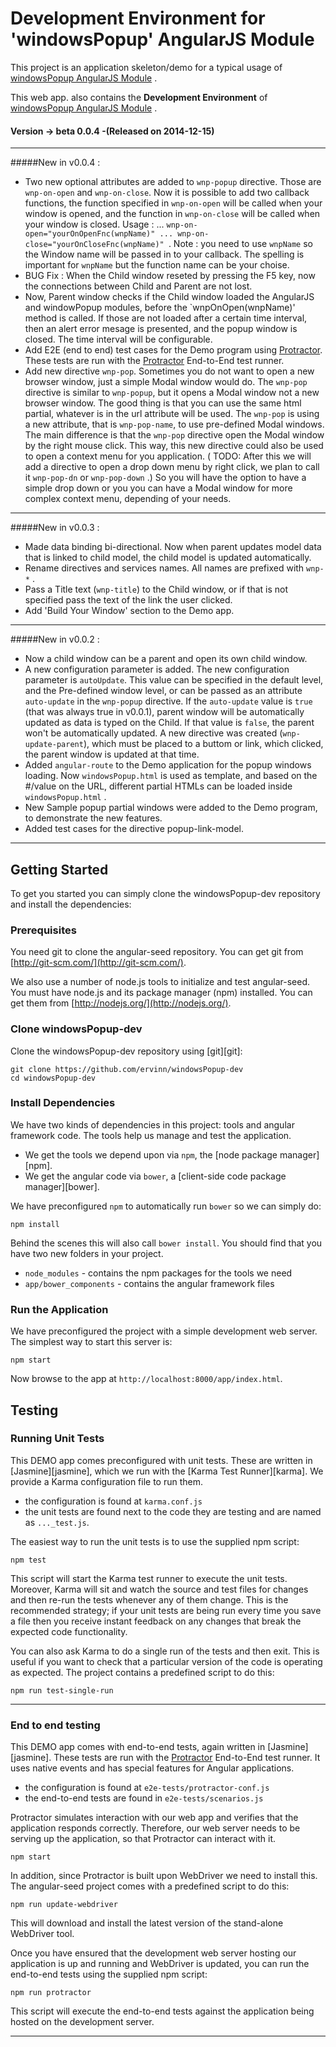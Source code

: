 Development Environment for 'windowsPopup' AngularJS Module
===========================================================

This project is an application skeleton/demo for a typical usage of  [windowsPopup AngularJS Module](https://github.com/ervinn/windowsPopup) .  

This web app. also contains the **Development Environment** of  [windowsPopup AngularJS Module](https://github.com/ervinn/windowsPopup) .


#### Version -> beta 0.0.4 -(Released on 2014-12-15)

-----
#####New in v0.0.4 :
- Two new optional attributes are added to `wnp-popup` directive. Those are `wnp-on-open` and `wnp-on-close`. Now it is possible to add two callback functions, the function specified in `wnp-on-open` will be called when your window is opened, and the function in `wnp-on-close` will be called when your window is closed. Usage : ...  `wnp-on-open="yourOnOpenFnc(wnpName)" ... wnp-on-close="yourOnCloseFnc(wnpName)" `. Note : you need to use `wnpName` so the Window name will be passed in to your callback. The spelling is important for `wnpName` but the function name can be your choise.
- BUG Fix : When the Child window reseted by pressing the F5 key, now the connections between Child and Parent are not lost.
- Now, Parent window checks if the Child window loaded the AngularJS and windowPopup modules, before the `wnpOnOpen(wnpName)' method is called. If those are not loaded after a certain time interval, then an alert error mesage is presented, and the popup window is closed. The time interval will be configurable. 
- Add E2E (end to end) test cases for the Demo program using [Protractor][protractor]. These tests
are run with the [Protractor][protractor] End-to-End test runner.
- Add new directive `wnp-pop`. Sometimes you do not want to open a new browser window, just a simple Modal window would do. The `wnp-pop` directive is similar to `wnp-popup`, but it opens a Modal window not a new browser window. The good thing is that you can use the same html partial, whatever is in the url attribute will be used. The `wnp-pop` is using a new attribute, that is `wnp-pop-name`, to use pre-defined Modal windows. The main difference is that the `wnp-pop` directive open the Modal window by the right mouse click. This way, this new directive could also be used to open a context menu for you application. ( TODO: After this we will add a directive to open a drop down menu by right click, we plan to call it `wnp-pop-dn` or `wnp-pop-down` .) So you will have the option to have a simple drop down or you you can have a Modal window for more complex context menu, depending of your needs.

-----
#####New in v0.0.3 :
- Made data binding bi-directional. Now when parent updates model data that is linked to child model, the child model is updated automatically.
- Rename directives and services names. All names are prefixed with `wnp-*` .
- Pass a Title text (`wnp-title`) to the Child window, or if that is not specified pass the text of the link the user clicked.
- Add 'Build Your Window' section to the Demo app.

------
#####New in v0.0.2 :

- Now a child window can be a parent and open its own child window.
- A new configuration parameter is added. The new configuration parameter is `autoUpdate`. This value can be specified in the default level, and the Pre-defined window level, or can be passed as an attribute `auto-update` in the `wnp-popup` directive. If the `auto-update` value is `true` (that was always true in v0.0.1), parent window will be automatically updated as data is  typed on the Child. If that value is `false`, the parent won't be automatically updated. A new directive was created (`wnp-update-parent`), which must be placed to a buttom or link, which clicked, the parent window is updated at that time.
- Added `angular-route` to the Demo application for the popup windows loading. Now `windowsPopup.html` is used as template, and based on the #/value on the URL, different partial HTMLs can be loaded inside `windowsPopup.html` .
- New Sample popup partial windows were added to the Demo program, to demonstrate the new features.
- Added test cases for the directive popup-link-model.


-----

## Getting Started

To get you started you can simply clone the windowsPopup-dev repository and install the dependencies:

### Prerequisites

You need git to clone the angular-seed repository. You can get git from
[http://git-scm.com/](http://git-scm.com/).

We also use a number of node.js tools to initialize and test angular-seed. You must have node.js and
its package manager (npm) installed.  You can get them from [http://nodejs.org/](http://nodejs.org/).

### Clone windowsPopup-dev

Clone the windowsPopup-dev repository using [git][git]:

```
git clone https://github.com/ervinn/windowsPopup-dev
cd windowsPopup-dev
```

### Install Dependencies

We have two kinds of dependencies in this project: tools and angular framework code.  The tools help
us manage and test the application.

* We get the tools we depend upon via `npm`, the [node package manager][npm].
* We get the angular code via `bower`, a [client-side code package manager][bower].

We have preconfigured `npm` to automatically run `bower` so we can simply do:

```
npm install
```

Behind the scenes this will also call `bower install`.  You should find that you have two new
folders in your project.

* `node_modules` - contains the npm packages for the tools we need
* `app/bower_components` - contains the angular framework files


### Run the Application

We have preconfigured the project with a simple development web server.  The simplest way to start
this server is:

```
npm start
```

Now browse to the app at `http://localhost:8000/app/index.html`.


## Testing

### Running Unit Tests

This DEMO app comes preconfigured with unit tests. These are written in
[Jasmine][jasmine], which we run with the [Karma Test Runner][karma]. We provide a Karma
configuration file to run them.

* the configuration is found at `karma.conf.js`
* the unit tests are found next to the code they are testing and are named as `..._test.js`.

The easiest way to run the unit tests is to use the supplied npm script:

```
npm test
```

This script will start the Karma test runner to execute the unit tests. Moreover, Karma will sit and
watch the source and test files for changes and then re-run the tests whenever any of them change.
This is the recommended strategy; if your unit tests are being run every time you save a file then
you receive instant feedback on any changes that break the expected code functionality.

You can also ask Karma to do a single run of the tests and then exit.  This is useful if you want to
check that a particular version of the code is operating as expected.  The project contains a
predefined script to do this:

```
npm run test-single-run
```

----

### End to end testing

This DEMO app comes with end-to-end tests, again written in [Jasmine][jasmine]. These tests
are run with the [Protractor][protractor] End-to-End test runner.  It uses native events and has
special features for Angular applications.

* the configuration is found at `e2e-tests/protractor-conf.js`
* the end-to-end tests are found in `e2e-tests/scenarios.js`

Protractor simulates interaction with our web app and verifies that the application responds
correctly. Therefore, our web server needs to be serving up the application, so that Protractor
can interact with it.

```
npm start
```

In addition, since Protractor is built upon WebDriver we need to install this.  The angular-seed
project comes with a predefined script to do this:

```
npm run update-webdriver
```

This will download and install the latest version of the stand-alone WebDriver tool.

Once you have ensured that the development web server hosting our application is up and running
and WebDriver is updated, you can run the end-to-end tests using the supplied npm script:

```
npm run protractor
```

This script will execute the end-to-end tests against the application being hosted on the
development server.


----

[protractor]: https://github.com/angular/protractor
